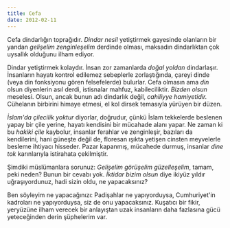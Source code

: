 ```yaml
---
title: Cefa
date: 2012-02-11
---
```


Cefa dindarlığın toprağıdır. *Dindar nesil* yetiştirmek gayesinde
olanların bir yandan *gelişelim zenginleşelim* derdinde olması, maksadın
dindarlıktan çok uysallık olduğunu ilham ediyor.

Dindar yetiştirmek kolaydır. İnsan zor zamanlarda *doğal yoldan*
dindarlaşır. İnsanların hayatı kontrol edilemez sebeplerle
zorlaştığında, çareyi dinde (veya din fonksiyonu gören felsefelerde)
bulurlar. Cefa olmasın ama *din* olsun diyenlerin asıl derdi, istisnalar
mahfuz, kabileciliktir. *Bizden olsun* meselesi. Olsun, ancak bunun adı
dindarlık değil, *cahiliyye hamiyetidir.* Cühelanın birbirini himaye
etmesi, el kol dirsek temasıyla yürüyen bir düzen.

*İslam'da çilecilik yoktur* diyorlar, doğrudur, çünkü İslam tekkelerde
beslenen yapay bir çile yerine, hayatı kendisini bir mücahade alanı
yapar. Ne zaman ki bu *hakiki çile* kaybolur, insanlar ferahlar ve
zenginleşir, bazıları da kendilerini, hani güneşte değil de, floresan
ışıkta yetişen cinsten meyvelerle besleme ihtiyacı hisseder. Pazar
kapanmış, mücahede durmuş, insanlar *dine tok* karınlarıyla istirahata
çekilmiştir.

Şimdiki müslümanlara sorunuz: *Gelişelim görüşelim güzelleşelim*, tamam,
peki neden? Bunun bir cevabı yok. *İktidar bizim olsun* diye ikiyüz
yıldır uğraşıyordunuz, hadi sizin oldu, ne yapacaksınız?

Ben söyleyim ne yapacağınızı: Padişahlar ne yapıyorduysa, Cumhuriyet'in
kadroları ne yapıyorduysa, siz de onu yapacaksınız. Kuşatıcı bir fikir,
yeryüzüne ilham verecek bir anlayıştan uzak insanların daha fazlasına
gücü yeteceğinden derin şüphelerim var.

